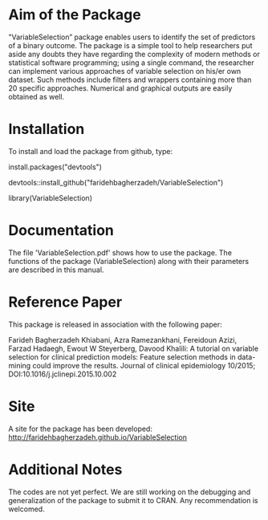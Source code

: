 # Aim of the Package
"VariableSelection” package enables users to identify the set of predictors of a binary outcome. The package is a simple tool to help researchers put aside any doubts they have regarding the complexity of modern methods or statistical software programming; using a single command, the researcher can implement various approaches of variable selection on his/er own dataset. Such methods include filters and wrappers containing more than 20 specific approaches. Numerical and graphical outputs are easily obtained as well. 

# Installation
To install and load the package from github, type:

install.packages("devtools") 

devtools::install_github("faridehbagherzadeh/VariableSelection")

library(VariableSelection)

# Documentation
The file 'VariableSelection.pdf' shows how to use the package. The functions of the package (VariableSelection) along with their parameters are described in this manual.

# Reference Paper
This package is released in association with the following paper:

Farideh Bagherzadeh Khiabani, Azra Ramezankhani, Fereidoun Azizi, Farzad Hadaegh, Ewout W 
Steyerberg, Davood Khalili: A tutorial on variable selection for clinical prediction models: Feature selection 
methods in data-mining could improve the results. Journal of clinical epidemiology 10/2015;  
DOI:10.1016/j.jclinepi.2015.10.002 

# Site 
A site for the package has been developed:
http://faridehbagherzadeh.github.io/VariableSelection

# Additional Notes
The codes are not yet perfect. We are still working on the debugging and generalization of the package to submit it to CRAN. Any recommendation is welcomed. 
